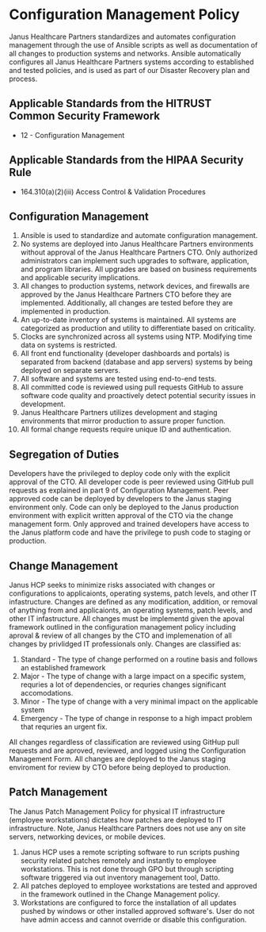 # Configuration Management Policy

Janus Healthcare Partners standardizes and automates configuration management through the use of Ansible scripts as well as documentation of all changes to production systems and networks. Ansible automatically configures all Janus Healthcare Partners systems according to established and tested policies, and is used as part of our Disaster Recovery plan and process.

## Applicable Standards from the HITRUST Common Security Framework

* 12 - Configuration Management

## Applicable Standards from the HIPAA Security Rule

* 164.310(a)(2)(iii) Access Control & Validation Procedures

## Configuration Management

1. Ansible is used to standardize and automate configuration management.
2. No systems are deployed into Janus Healthcare Partners environments without approval of the Janus Healthcare Partners CTO.  Only authorized administrators can implement such upgrades to software, application, and program libraries.  All upgrades are based on business requirements and applicable security implications.
4. All changes to production systems, network devices, and firewalls are approved by the Janus Healthcare Partners CTO before they are implemented. Additionally, all changes are tested before they are implemented in production.
5. An up-to-date inventory of systems is maintained. All systems are categorized as production and utility to differentiate based on criticality.
6. Clocks are synchronized across all systems using NTP. Modifying time data on systems is restricted.
7. All front end functionality (developer dashboards and portals) is separated from backend (database and app servers) systems by being deployed on separate servers.
8. All software and systems are tested using end-to-end tests.
9. All committed code is reviewed using pull requests GitHub to assure software code quality and proactively detect potential security issues in development.
10. Janus Healthcare Partners utilizes development and staging environments that mirror production to assure proper function.
11. All formal change requests require unique ID and authentication.

## Segregation of Duties
Developers have the privileged to deploy code only with the explicit approval of the CTO.  All developer code is peer reviewed using GitHub pull requests as explained in part 9 of Configuration Management.  Peer approved code can be deployed by developers to the Janus staging environment only.  Code can only be deployed to the Janus production environment with explicit written approval of the CTO via the change management form.  Only approved and trained developers have access to the Janus platform code and have the privilege to push code to staging or production.

## Change Management
Janus HCP seeks to minimize risks associated with changes or configurations to applicaionts, operating systems, patch levels, and other IT infastructure.  Changes are defined as any modification, addition, or removal of anything from and applicaionts, an operating systems, patch levels, and other IT infastructure.  All changes must be implementd given the apoval framework outlined in the configuration management policy including aproval & review of all changes by the CTO and implemenation of all changes by privlidged IT professionals only.  Changes are classified as:

1. Standard - The type of change performed on a routine basis and follows an established framework
2. Major - The type of change with a large impact on a specific system, requries a lot of dependencies, or requries changes significant accomodations.
3. Minor - The type of change with a very minimal impact on the applicable system
4. Emergency - The type of change in response to a high impact problem that requries an urgent fix.

All changes regardless of classification are reviewed using GitHup pull requests and are aproved, reviewed, and logged using the Configuration Management Form.  All changes are deployed to the Janus staging enviroment for review by CTO before being deployed to production.

## Patch Management
The Janus Patch Management Policy for physical IT infrastructure (employee workstations) dictates how patches are deployed to IT infrastructure.  Note, Janus Healthcare Partners does not use any on site servers, networking devices, or mobile devices.  

1. Janus HCP uses a remote scripting software to run scripts pushing security related patches remotely and instantly to employee workstations.  This is not done through GPO but through scripting software triggered via out inventory management tool, Datto.
2. All patches deployed to employee workstations are tested and approved in the framework outlined in the Change Management policy.
3. Workstations are configured to force the installation of all updates pushed by windows or other installed approved software's.  User do not have admin access and cannot override or disable this configuration.


